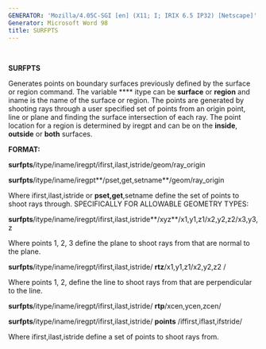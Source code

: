 ```yaml
---
GENERATOR: 'Mozilla/4.05C-SGI [en] (X11; I; IRIX 6.5 IP32) [Netscape]'
Generator: Microsoft Word 98
title: SURFPTS
---
```


 

 **SURFPTS**

  Generates points on boundary surfaces previously defined by the
  surface or region command. The variable **** itype can be
  **surface** or **region** and iname is the name of the surface or
  region. The points are generated by shooting rays through a user
  specified set of points from an origin point, line or plane and
  finding the surface intersection of each ray. The point location for
  a region is determined by iregpt and can be on the **inside**,
  **outside** or **both** surfaces.

 **FORMAT:**

  **surfpts**/itype/iname/iregpt/ifirst,ilast,istride/geom/ray\_origin

  **surfpts**/itype/iname/iregpt**/pset,get,setname**/geom/ray\_origin

  Where ifirst,ilast,istride or **pset,get**,setname define the set of
  points to shoot rays through. SPECIFICALLY FOR ALLOWABLE GEOMETRY
  TYPES:

  **surfpts**/itype/iname/iregpt/ifirst,ilast,istride**/xyz**/x1,y1,z1/x2,y2,z2/x3,y3,z

  Where points 1, 2, 3 define the plane to shoot rays from that are
  normal to the plane.

  **surfpts**/itype/iname/iregpt/ifirst,ilast,istride/
  **rtz**/x1,y1,z1/x2,y2,z2 /

  Where points 1, 2, define the line to shoot rays from that are
  perpendicular to the line.

  **surfpts**/itype/iname/iregpt/ifirst,ilast,istride/
  **rtp**/xcen,ycen,zcen/

  **surfpts**/itype/iname/iregpt/ifirst,ilast,istride/ **points**
  /iffirst,iflast,ifstride/

  Where ifirst,ilast,istride define a set of points to shoot rays
  from.
